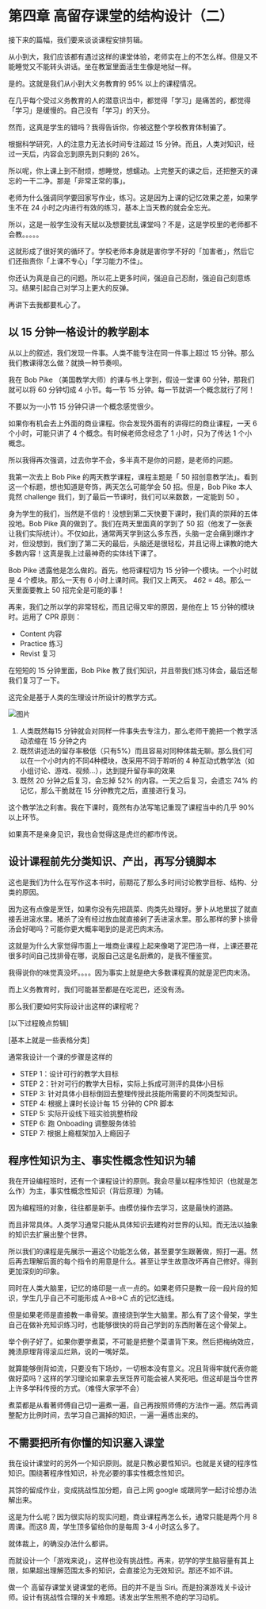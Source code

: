 # 第四章  高留存课堂的结构设计（二）

接下来的篇幅，我们要来谈谈课程安排剪辑。

从小到大，我们应该都有遇过这样的课堂体验，老师实在上的不怎么样。但是又不能睡觉又不能转头讲话。坐在教室里面活生生像是地狱一样。

是的。这就是我们从小到大义务教育的 95% 以上的课程情况。

在几乎每个受过义务教育的人的潜意识当中，都觉得「学习」是痛苦的，都觉得「学习」是缓慢的。自己没有「学习」的天分。

然而，这真是学生的错吗？我得告诉你，你被这整个学校教育体制骗了。

根据科学研究，人的注意力无法长时间专注超过 15 分钟。而且，人类对知识，经过一天后，内容会忘到原先到只剩的 26%。

所以呢，你上课上到不耐烦，想睡觉，想蠕动。上完整天的课之后，还把整天的课忘的一干二净。那是「非常正常的事」。

老师为什么强调同学要回家写作业，练习。这是因为上课的记忆效果之差，如果学生不在 24 小时之内进行有效的练习，基本上当天教的就会全忘光。

所以，这是一般学生没有天赋以及想要扰乱课堂吗？不是，这是学校里的老师都不会教。。。。。

这就形成了很好笑的循环了。学校老师本身就是害你学不好的「加害者」，然后它们还指责你「上课不专心」「学习能力不佳」。

你还认为真是自己的问题。所以花上更多时间，强迫自己忍耐，强迫自己刻意练习。结果引起自己对学习上更大的反弹。

再讲下去我都要札心了。

## 以 15 分钟一格设计的教学剧本

从以上的叙述，我们发现一件事。人类不能专注在同一件事上超过 15 分钟。那么我们教课得怎么做？就换一种节奏呗。

我在 Bob Pike （美国教学大师）的课与书上学到，假设一堂课 60 分钟，那我们就可以将 60 分钟切成 4 小节。每一节 15 分钟。每一节就讲一个概念就行了阿！

不要以为一小节 15 分钟只讲一个概念感觉很少。

如果你有机会去上外面的商业课程。你会发现外面有的讲得烂的商业课程，一天 6 个小时，可能只讲了 4 个概念。有时候老师念经念了 1 小时，只为了传达 1 个小概念。

所以我得再次强调，过去你学不会，多半真不是你的问题，是老师的问题。

我第一次去上 Bob Pike 的两天教学课程，课程主题是「 50 招创意教学法」。看到这一个标题，想也知道是夸饰，两天怎么可能学会 50 招。但是，Bob Pike 本人竟然 challenge 我们，到了最后一节课时，我们可以来数数，一定能到 50 。

身为学生的我们，当然是不信的！没想到第二天快要下课时，我们真的崇拜的五体投地。Bob Pike 真的做到了。我们在两天里面真的学到了 50 招（他发了一张表让我们实际统计）。不仅如此，通常两天学到这么多东西，头脑一定会痛到爆炸才对，但没想到，我们到了第二天的最后，头脑还是很轻松，并且记得上课教的绝大多数内容！这真是我上过最神奇的实体线下课了。

Bob Pike 透露他是怎么做的。首先，他将课程切为 15 分钟一个模块。一个小时就是 4 个模块。那么一天有 6 小时上课时间。我们又上两天。 4*6*2 = 48。那么一天里面要教上 50 招完全是可能的事！

再来，我们之所以学的非常轻松，而且记得又牢的原因，是他在上 15 分钟的模块时。运用了 CPR 原则：

* Content 内容
* Practice 练习
* Revist 复习

在短短的 15 分钟里面，Bob Pike 教了我们知识，并且带我们练习体会，最后还帮我们复习了一下。

这完全是基于人类的生理设计所设计的教学方式。

![图片](https://uploader.shimo.im/f/fUGOjwCOQLKdtv8B.png)

1. 人类既然每15 分钟就会对同样一件事失去专注力，那么老师干脆把一个教学活动浓缩在 15 分钟之内
2. 既然讲述法的留存率极低（只有5%）而且容易对同种体裁无聊。那么我们可以在一个小时内的不同4种模块，改采用不同于聆听的 4 种互动式教学法（如小组讨论、游戏、视频...），达到提升留存率的效果
3. 既然 20 分钟之后复习，会忘掉 52% 的内容。一天之后复习，会遗忘 74% 的记忆，那么干脆就在 15 分钟教完之后，直接进行复习。

这个教学法之利害。我在下课时，竟然有办法写笔记重现了课程当中的几乎 90% 以上环节。

如果真不是亲身见识，我也会觉得这是虎烂的都市传说。

## 设计课程前先分类知识、产出，再写分镜脚本

这也是我们为什么在写作这本书时，前期花了那么多时间讨论教学目标、结构、分类的原因。

因为这有点像是烹饪，如果你没有先把蔬菜、肉类先处理好。萝卜从地里拔了就直接丢进滚水里。猪杀了没有经过放血就直接剁了丢进滚水里。那么那样的萝卜排骨汤会好喝吗？可能你更大概率喝到的是泥巴肉末汤。

这就是为什么大家觉得市面上一堆商业课程上起来像喝了泥巴汤一样，上课还要花很多时间自己找排骨在哪，说服自己这是名厨煮的，是我不懂鉴赏。

我得说你的味觉真没坏。。。。因为事实上就是绝大多数课程真的就是泥巴肉末汤。

而上义务教育时，我们可能甚至都是在吃泥巴，还没有汤。

那么我们要如何实际设计出这样的课程呢？

[以下过程晚点剪辑]

[基本上就是一些表格分类]

通常我设计一个课的步骤是这样的

* STEP 1：设计可行的教学大目标
* STEP 2：针对可行的教学大目标，实际上拆成可测评的具体小目标
* STEP 3:   针对具体小目标倒回去整理传授此技能所需要的不同类型知识。
* STEP 4:   根据上课时长设计每 15 分钟的 CPR 脚本
* STEP 5:   实际开设线下班实验挑整桥段
* STEP 6:   跑 Onboading 调整服务体验
* STEP 7:   根据上瘾框架加入上瘾因子
## 程序性知识为主、事实性概念性知识为辅

我在开设编程班时，还有一个课程设计的原则。我会尽量以程序性知识（也就是怎么作）为主，事实性概念性知识（背后原理）为辅。

因为编程班的对象，往往都是新手。由模仿操作去学习，这是最快的道路。

而且非常具体。人类学习通常只能从具体知识去建构对世界的认知。而无法以抽象的知识去扩展出整个世界。

所以我们的课程是先展示一遍这个功能怎么做，甚至要学生跟著做，照打一遍。然后再去理解后面的每个指令的用意是什么。甚至让学生故意改坏再自己修好。得到更加深刻的印象。

同时在人类大脑里，记忆的烙印是一点一点的。如果老师只是教一段一段片段的知识，学生几乎自己不可能形成 A->B->C 点的记忆连线。

但是如果老师是直接教一串骨架。直接烧到学生大脑里。那么有了这个骨架，学生自己在做补充知识练习时，也能够很快的将自己学到的东西附著在这个骨架上。

举个例子好了。如果你要学煮菜，不可能是把整个菜谱背下来。然后把梅纳效应，腌渍原理背得滚瓜烂熟，说的一嘴好菜。

就算能够倒背如流，只要没有下场炒，一切根本没有意义。况且背得牢就代表你能做好菜吗？这样的学习理论如果拿去烹饪界可能会被人笑死吧。但这却是当今世界上许多学科传授的方式。（难怪大家学不会）

煮菜都是从看著师傅自己切一遍煮一遍，自己再按照师傅的方法作一遍。然后再调整配方比例时间，去学习自己漏掉的知识，一遍一遍练出来的。

## 不需要把所有你懂的知识塞入课堂

我在设计课堂时的另外一个知识原则。就是只教必要性知识。也就是关键的程序性知识。围绕著程序性知识，补充必要的事实性概念性知识。

其馀的留成作业，变成挑战性加分题，自己上网 google 或跟同学一起讨论想办法解出来。

这是为什么呢？因为很实际的现实问题，商业课程再怎么长，通常只能是两个月 8 周课。而这8 周，学生顶多留给你的是每周 3-4 小时这么多了。

就体裁上，的确没办法什么都讲。

而就设计一个「游戏来说」，这样也没有挑战性。再来，初学的学生脑容量有其上限，如果超出理解范围太多的知识，会直接沦为无效知识。那还不如不讲。

做一个 高留存课堂关键课堂的老师。目的并不是当 Siri。而是扮演游戏关卡设计师。设计有挑战性合理的关卡难题。诱发出学生熊熊不绝的学习动机。
